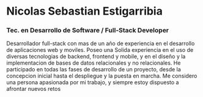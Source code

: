 # Nicolas Sebastian Estigarribia
### Tec. en Desarrollo de Software / Full-Stack Developer

Desarrollador full-stack con mas de un año de experiencia en el desarrollo de aplicaciones web y moviles. Poseo una Solida experiencia en el uso de diversas tecnologias de backend, frontend y mobile, y en el diseño y la implementacion de bases de datos relacionales y no relacionales.
He participado en todas las fases de desarrollo de un proyecto, desde la concepcion inicial hasta el despliegue y la puesta en marcha.
Me considero una persona apasionada por mi trabajo, y siempre estoy dispuesto a afrontar nuevos retos

<!--
**NicolasSebastianEstigarribia/NicolasSebastianEstigarribia** is a ✨ _special_ ✨ repository because its `README.md` (this file) appears on your GitHub profile.

Here are some ideas to get you started:

- 🔭 I’m currently working on ...
- 🌱 I’m currently learning ...
- 👯 I’m looking to collaborate on ...
- 🤔 I’m looking for help with ...
- 💬 Ask me about ...
- 📫 How to reach me: ...
- 😄 Pronouns: ...
- ⚡ Fun fact: ...
-->
